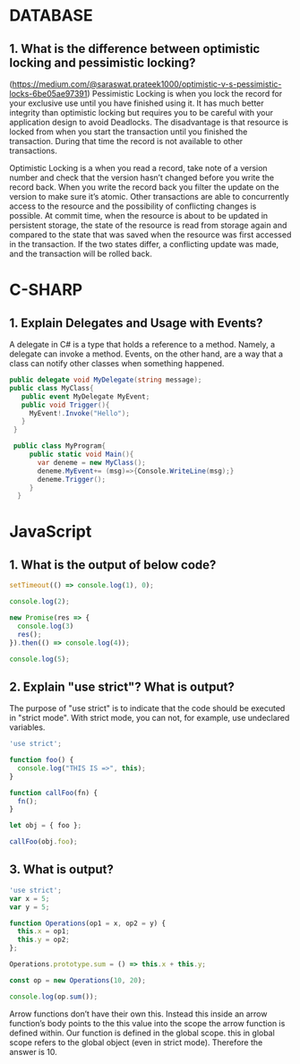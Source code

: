 # DATABASE
## 1. What is the difference between optimistic locking and pessimistic locking?
   (https://medium.com/@saraswat.prateek1000/optimistic-v-s-pessimistic-locks-6be05ae97391)
   Pessimistic Locking is when you lock the record for your exclusive use until you have finished using it. 
   It has much better integrity than optimistic locking but requires you to be careful with your application design to avoid Deadlocks. 
   The disadvantage is that resource is locked from when you start the transaction until you finished the transaction. During that time the record is not available to other transactions.
   
   Optimistic Locking is a when you read a record, take note of a version number and check that the version hasn’t changed before you write the record back. 
   When you write the record back you filter the update on the version to make sure it’s atomic. Other transactions are able to concurrently access to the 
   resource and the possibility of conflicting changes is possible. At commit time, when the resource is about to be updated in persistent storage, the state of 
   the resource is read from storage again and compared to the state that was saved when the resource was first accessed in the transaction. If the two states differ,
   a conflicting update was made, and the transaction will be rolled back.

# C-SHARP
## 1. Explain Delegates and Usage with Events?
   A delegate in C# is a type that holds a reference to a method. Namely, a delegate can invoke a method. Events, on the other hand, are a way that a class can notify other classes when something happened. 

   ``` csharp 
   public delegate void MyDelegate(string message);
   public class MyClass{
      public event MyDelegate MyEvent;
      public void Trigger(){
        MyEvent!.Invoke("Hello");
      }
    }

    public class MyProgram{
        public static void Main(){
          var deneme = new MyClass();
          deneme.MyEvent+= (msg)=>{Console.WriteLine(msg);}
          deneme.Trigger();
        }
     } 
```

# JavaScript
## 1. What is the output of below code?
``` javascript
setTimeout(() => console.log(1), 0);

console.log(2);

new Promise(res => {
  console.log(3)
  res();
}).then(() => console.log(4));

console.log(5);
``` 

## 2. Explain "use strict"?  What is output?
The purpose of "use strict" is to indicate that the code should be executed in "strict mode".
With strict mode, you can not, for example, use undeclared variables.

``` javascript
'use strict';

function foo() {
  console.log("THIS IS =>", this);
}

function callFoo(fn) {
  fn();
}

let obj = { foo };

callFoo(obj.foo);
```
## 3. What is output?
``` javascript
'use strict';
var x = 5;
var y = 5;

function Operations(op1 = x, op2 = y) {
  this.x = op1;
  this.y = op2;
};

Operations.prototype.sum = () => this.x + this.y;

const op = new Operations(10, 20);

console.log(op.sum());
```
Arrow functions don’t have their own this. Instead this inside an arrow function’s body points to the this value into the scope the arrow function is defined within.
Our function is defined in the global scope.
this in global scope refers to the global object (even in strict mode). Therefore the answer is 10.

